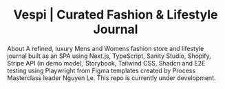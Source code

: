 <div align="center">

<h1>Vespi | Curated Fashion & Lifestyle Journal</h1>

</div>

About
A refined, luxury Mens and Womens fashion store and lifestyle journal built as an SPA using Next.js, TypeScript, Sanity Studio, Shopify, Stripe API (in demo mode), Storybook, Tailwind CSS, Shadcn and E2E testing using Playwright from Figma templates created by Process Masterclass leader Nguyen Le. This repo is currently under development.

